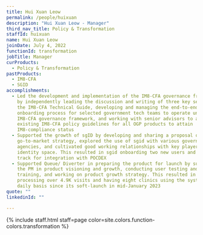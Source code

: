 ```yaml
---
title: Hui Xuan Leow
permalink: /people/huixuan
description: "Hui Xuan Leow - Manager"
third_nav_title: Policy & Transformation
staffId: huixuan
name: Hui Xuan Leow
joinDate: July 4, 2022
functionId: transformation
jobTitle: Manager
curProducts:
  - Policy & Transformation
pastProducts:
  - IM8-CFA
  - SGID
accomplishments:
  - Led the development and implementation of the IM8-CFA governance framework
    by independently leading the discussion and writing of three key sections in
    the IM8-CFA Technical Guide, developing and managing the end-to-end
    onboarding process for selected government tech teams to operate under the
    IM8-CFA governance framework, and working with senior advisors to augment
    existing IM8-CFA policy guidelines for all OGP products to attain
    IM8-compliance status
  - Supported the growth of sgID by developing and sharing a proposal on sgid's
    go-to-market strategy, explored the use of sgid with various government
    agencies, and cultivated good working relationships with key players in the
    identity space. This resulted in sgid onboarding two new users and being on
    track for integration with POCDEX
  - Supported Queue/ Diverter in preparing the product for launch by supporting
    the PM in product visioning and growth, conducting user testing and
    training, and working on product growth strategy. This resulted in Queue
    processing over 4.9K visits and having eight clinics using the system on a
    daily basis since its soft-launch in mid-January 2023
quote: ""
linkedinId: ""

---
```


{% include staff.html staff=page color=site.colors.function-colors.transformation %}
